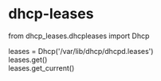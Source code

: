 # dhcp-leases

from dhcp_leases.dhcpleases import Dhcp <br>

leases = Dhcp('/var/lib/dhcp/dhcpd.leases') <br>
leases.get() <br>
leases.get_current() <br>
